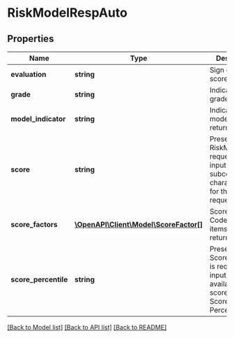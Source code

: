 # RiskModelRespAuto

## Properties
Name | Type | Description | Notes
------------ | ------------- | ------------- | -------------
**evaluation** | **string** | Sign of risk score. | [optional] 
**grade** | **string** | Indicates grade. | [optional] 
**model_indicator** | **string** | Indicates which model is being returned. | [optional] 
**score** | **string** | Present when RiskModels is requested on input or via subcode. 4 character score for the model requested. | [optional] 
**score_factors** | [**\OpenAPI\Client\Model\ScoreFactor[]**](ScoreFactor.md) | Score Factor Codes (Upto 5 items can be returned) | [optional] 
**score_percentile** | **string** | Present when ScorePercentile is requested on input and is available for a score. Nation Score Percentile. | [optional] 

[[Back to Model list]](../README.md#documentation-for-models) [[Back to API list]](../README.md#documentation-for-api-endpoints) [[Back to README]](../README.md)


